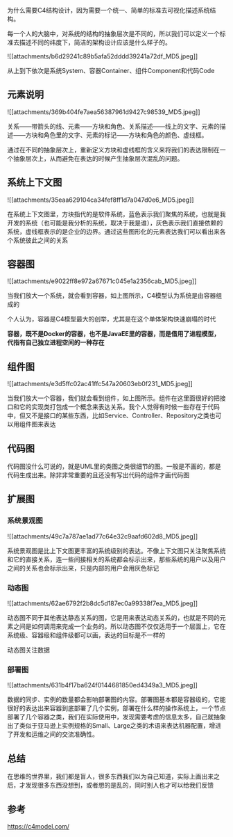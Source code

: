 
为什么需要C4结构设计，因为需要一个统一、简单的标准去可视化描述系统结构。

每一个人的大脑中，对系统的结构的抽象层次是不同的，所以我们可以定义一个标准去描述不同的纬度下，简洁的架构设计应该是什么样子的。

![[attachments/b6d29241c89b5afa52dddd39241a72df_MD5.jpeg]]

从上到下依次是系统System、容器Container、组件Component和代码Code

## 元素说明

![[attachments/369b404fe7aea56387961d9427c98539_MD5.jpeg]]

关系——带箭头的线、元素——方块和角色、关系描述——线上的文字、元素的描述——方块和角色里的文字、元素的标记——方块和角色的颜色、虚线框。

通过在不同的抽象层次上，重新定义方块和虚线框的含义来将我们的表达限制在一个抽象层次上，从而避免在表达的时候产生抽象层次混乱的问题。

## 系统上下文图

![[attachments/35eaa629104ca34fef8ff1d7a047d0e6_MD5.jpeg]]

在系统上下文图里，方块指代的是软件系统，蓝色表示我们聚焦的系统，也就是我开发的系统（也可能是我分析的系统，取决于我是谁），灰色表示我们直接依赖的系统，虚线框表示的是企业的边界。通过这些图形化的元素表达我们可以看出来各个系统彼此之间的关系


## 容器图

![[attachments/e9022ff8e972a67671c045e1a2356cab_MD5.jpeg]]

当我们放大一个系统，就会看到容器，如上图所示，C4模型认为系统是由容器组成的

个人认为，容器是C4模型最大的创举，尤其是在这个单体架构快速崩塌的时代

**容器，既不是Docker的容器，也不是JavaEE里的容器，而是借用了进程模型，代指有自己独立进程空间的一种存在**

## 组件图

![[attachments/e3d5ffc02ac41ffc547a20603eb0f231_MD5.jpeg]]

当我们放大一个容器，我们就会看到组件，如上图所示。组件在这里面很好的把接口和它的实现类打包成一个概念来表达关系。我个人觉得有时候一些存在于代码中，但又不是接口的某些东西，比如Service、Controller、Repository之类也可以用组件图来表达

## 代码图

代码图没什么可说的，就是UML里的类图之类很细节的图。一般是不画的，都是代码生成出来。除非非常重要的且还没有写出代码的组件才画代码图

## 扩展图

### 系统景观图

![[attachments/49c7a787ae1ad77c64e32c9aafd602d8_MD5.jpeg]]

系统景观图是比上下文图更丰富的系统级别的表达。不像上下文图只关注聚焦系统和它的直接关系，连一些间接相关的系统都会标示出来，那些系统的用户以及用户之间的关系也会标示出来，只是内部的用户会用灰色标记

### 动态图

![[attachments/62ae6792f2b8dc5d187ec0a99338f7ea_MD5.jpeg]]

动态图不同于其他表达静态关系的图，它是用来表达动态关系的，也就是不同的元素之间是如何调用来完成一个业务的。所以动态图不仅仅适用于一个层面上，它在系统级、容器级和组件级都可以画，表达的目标是不一样的

动态图关注数据

### 部署图
![[attachments/631b4f17ba624f0144681850ed4349a3_MD5.jpeg]]

数据的同步、实例的数量都会影响部署图的内容。部署图基本都是容器级的，它能很好的表达出来容器到底部署了几个实例，部署在什么样的操作系统上，一个节点部署了几个容器之类，我们在实际使用中，发现需要考虑的信息太多，自己就抽象出了类似于亚马逊上实例规格的Small、Large之类的术语来表达机器配置，增进了开发和运维之间的交流准确性。

## 总结

在思维的世界里，我们都是盲人，很多东西我们以为自己知道，实际上画出来之后，才发现很多东西没想到，或者想的是乱的，同时别人也才可以给我们反馈

## 参考

https://c4model.com/